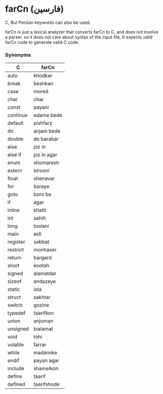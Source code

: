 # farCn (فارسین)
C, But Persian keywords can also be used.


farCn is just a lexical analyzer that converts farCn to C, and does not involve a parser.
so it does not care about syntax of the input file, It expects valid farCn code to generate valid C code.

### Synonyms

C  | farCn
------------- | -------------
auto | khodkar
break | beshkan
case | mored
char | char
const | payani
continue | edame bede
default | pishfarz
do | anjam bede
double | do barabar
else | joz in
else if | joz in agar
enum | shomaresh
extern | birooni
float | shenavar
for | baraye
goto | boro be
if | agar
inline | khatti
int | sahih
long | toolani
main | asli
register | sabbat
restrict | monhaser
return | bargard
short | kootah
signed | alamatdar
sizeof | andazeye
static | ista
struct | sakhtar
switch | gozine
typedef | taarifkon
union | anjoman
unsigned | bialamat
void | tohi
volatile | farrar
while | madamike
endif | payan agar
include | shamelkon
define | taarif
defined | taarifshode
